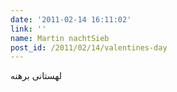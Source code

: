 ```yaml
---
date: '2011-02-14 16:11:02'
link: ''
name: Martin nachtSieb
post_id: /2011/02/14/valentines-day
---
```


لهستانی برهنه

